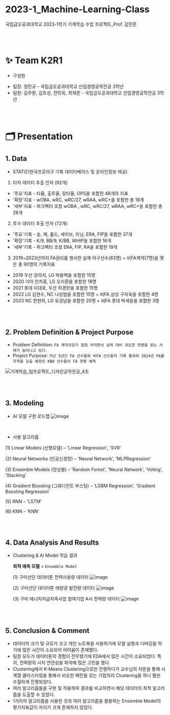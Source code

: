 # 2023-1_Machine-Learning-Class
국립금오공과대학교 2023-1학기 기계학습 수업 프로젝트_Prof. 김민준

<br/><br/>

# ✨ Team K2R1
- 구성원
* 팀장: 정민규 - 국립금오공과대학교 산업경영공학전공 3학년
* 팀원: 김주환, 김호성, 전민욱, 최재준 - 국립금오공과대학교 산업경영공학전공 3학년 

<br/><br/>

# 🗂 Presentation
## 1. Data
- STATIZ(한국프로야구 기록 데이터베이스 및 온라인정보 제공)
1. 타자 데이터 추출 인자 (92개)
* '주요'지표 - 타율, 출루율, 장타율, OPS을 포함한 48개의 지표  
* '확장'지표 - wOBA, wRC, wRC/27, wRAA, wRC+을 포함한 총 18개
* '세부'지표 - 파크펙터 조정 wOBA , wRC, wRC/27, wRAA, wRC+을 포함한 총 26개

2. 투수 데이터 추출 인자 (72개)
* '주요'기록 - 승, 패, 홀드, 세이브, 이닝, ERA, FIP을 포함한 37개
* '확장'기록 - K/9, BB/9, K/BB, WHIP을 포함한 16개
* '세부'기록 - 파크펙터 조정 ERA, FIP, RA을 포함한 19개

3. 2019~2023년까지 FA권리를 행사한 실제 야구선수(83명) + 비FA계약(7명)을 맺은 총 90명의 기록지표
* 2019 두산 양의지, LG 박용택을 포함한 15명
* 2020 기아 안치홍, LG 오지환을 포함한 18명
* 2021 롯데 이대호, 두산 허경민을 포함한 15명
* 2022 LG 김현수, NC 나성범을 포함한 15명 + 비FA 삼성 구자욱을 포함한 4명
* 2023 NC 한현희, LG 유강남을 포함한 20명 + 비FA 롯데 박세웅을 포함한 3명



<br/><br/>
## 2. Problem Definition & Project Purpose
* Problem Definition: `FA 계약규모가 점점 커지면서 실력 대비 과도한 연봉을 받는 사례가 늘어나고 있다.`
* Project Purpose: `지난 5년간 FA 선수들와 비FA 선수들의 기록 통하여 2024년 FA를 자격을 갖출 예정인 KBO 선수들의 FA 연봉 예측`


![기계학습_텀프로젝트_디자인공학전공_4조](https://github.com/jaejunchoe/2023-1_Machine-Learning-Class/assets/157339263/da855a1e-01ec-437a-9d89-0dfacc2c1a31)


<br/><br/>
## 3. Modeling
- AI 모델 구현 로드맵
![image](https://github.com/jaejunchoe/2023-Gumi-Industrial-Complex-Energy-Self-Sufficiency-Datathon/assets/157339263/b790f4db-db7f-46ac-b2f4-7a73f2e42b43)

<br/>

- 사용 알고리즘
  
(1) Linear Models (선형모델) – 'Linear Regression', 'SVR'

(2) Neural Networks (인공신경망) – 'Neural Network', 'MLPRegression'

(3) Ensemble Models (앙상블) – 'Random Forest', 'Neural Network', 'Voting', 'Stacking'

(4) Gradient Boosting (그래디언트 부스팅) – 'LGBM Regression', 'Gradient Boosting Regression'

(5) RNN – 'LSTM'

(6) KNN - 'KNN'

<br/><br/>
## 4. Data Analysis And Results 
- Clustering & AI Model 학습 결과

  **최적 예측 모델** = `Ensemble Model` 


     (1) 구미산단 데이터톤 전력사용량 데이터
     ![image](https://github.com/jaejunchoe/2023-Gumi-Industrial-Complex-Energy-Self-Sufficiency-Datathon/assets/157339263/4c01505b-8f5a-4e1f-882f-9826820a92cd)



     (2) 구미산단 데이터톤 태양광 발전량 데이터
     ![image](https://github.com/jaejunchoe/2023-Gumi-Industrial-Complex-Energy-Self-Sufficiency-Datathon/assets/157339263/3271426a-e849-440e-bb21-a1c0e6078cbb)



     (3) 구미 에너지자급자족사업 참여기업 A사 전력량 데이터
     ![image](https://github.com/jaejunchoe/2023-Gumi-Industrial-Complex-Energy-Self-Sufficiency-Datathon/assets/157339263/81966e72-1443-41c7-b2b9-28e19919435f)

<br/><br/>
## 5. Conclusion & Comment
- 데이터의 크기 및 규모가 크고 개인 노트북을 사용하기에 모델 실행과 디버깅을 하기에 많은 시간이 소요되어 어려움이 존재했다.
- 팀원 모두가 데이터톤의 경험이 전무했기에 EDA에서 많은 시간이 소요되었다. 특히, 전력량의 시차 연관성을 파악에 많은 고민을 했다.
- Clustering에서 K-Means Clustering으로만 진행하다가 교수님의 자문을 통해 시계열 클러스터링을 통해서 비슷한 패턴을 갖는 기업끼리 Clustering을 하니 훨씬 수월하게 진행되었다. 
- 여러 알고리즘들을 구현 및 적용하여 결과를 비교하면서 해당 데이터의 최적 알고리즘을 도출할 수 있었다.
- 1가지의 알고리즘을 사용한 것과 여러 알고리즘을 활용하는 Ensemble Model의 평가지표값이 차이가 크게 존재하지 않았다. 





